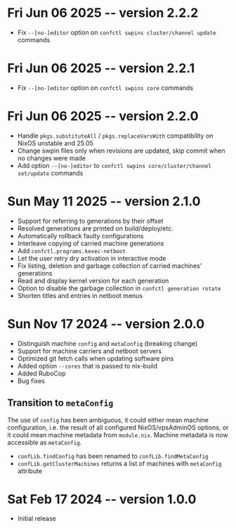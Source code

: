# Fri Jun 06 2025 -- version 2.2.2
- Fix `--[no-]editor` option on `confctl swpins cluster/channel update` commands

# Fri Jun 06 2025 -- version 2.2.1
- Fix `--[no-]editor` option on `confctl swpins core` commands

# Fri Jun 06 2025 -- version 2.2.0
- Handle `pkgs.substituteAll` / `pkgs.replaceVarsWith` compatibility on NixOS unstable
  and 25.05
- Change swpin files only when revisions are updated, skip commit when no changes were made
- Add option `--[no-]editor` to `confctl swpins core/cluster/channel set/update` commands

# Sun May 11 2025 -- version 2.1.0
- Support for referring to generations by their offset
- Resolved generations are printed on build/deploy/etc.
- Automatically rollback faulty configurations
- Interleave copying of carried machine generations
- Add `confctl.programs.kexec-netboot`
- Let the user retry dry activation in interactive mode
- Fix listing, deletion and garbage collection of carried machines' generations
- Read and display kernel version for each generation
- Option to disable the garbage collection in `confctl generation rotate`
- Shorten titles and entries in netboot menus

# Sun Nov 17 2024 -- version 2.0.0
- Distinguish machine `config` and `metaConfig` (breaking change)
- Support for machine carriers and netboot servers
- Optimized git fetch calls when updating software pins
- Added option `--cores` that is passed to nix-build
- Added RuboCop
- Bug fixes

## Transition to `metaConfig`
The use of `config` has been ambiguous, it could either mean machine
configuration, i.e. the result of all configured NixOS/vpsAdminOS options,
or it could mean machine metadata from `module.nix`. Machine metadata
is now accessible as `metaConfig`.

- `confLib.findConfig` has been renamed to `confLib.findMetaConfig`
- `confLib.getClusterMachines` returns a list of machines with `metaConfig` attribute

# Sat Feb 17 2024 -- version 1.0.0
- Initial release
